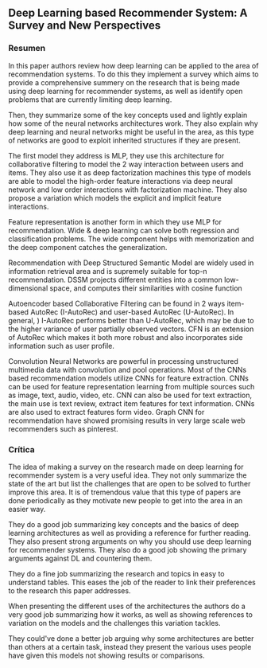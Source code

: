 ## Deep Learning based Recommender System: A Survey and New Perspectives

### Resumen
In this paper authors review how deep learning can be applied to the area of recommendation systems. To do this they implement a survey which aims to provide a comprehensive summery on the research that is being made using deep learning for recommender systems, as well as identify open problems that are currently limiting deep learning.

Then, they summarize some of the key concepts used and lightly explain how some of the neural networks architectures work. They also explain why deep learning and neural networks might be useful in the area, as this type of networks are good to exploit inherited structures if they are present.

The first model they address is MLP, they use this architecture for collaborative filtering to model the 2 way interaction between users and items. They also use it as deep factorization machines this type of models are able to model the high-order feature interactions via deep neural network and low order interactions with factorization machine. They also propose a variation which models the explicit and implicit feature interactions.

Feature representation is another form in which they use MLP for recommendation. Wide & deep learning can solve both regression and classification problems. The wide component helps with memorization and the deep component catches the generalization.    

Recommendation with Deep Structured Semantic Model are widely used in information retrieval area and is supremely suitable for top-n recommendation. DSSM projects different entities into a common low-dimensional space, and computes their similarities with cosine function

Autoencoder based Collaborative Filtering can be found in 2 ways item-based AutoRec (I-AutoRec) and user-based AutoRec (U-AutoRec). In general, ) I-AutoRec performs better than U-AutoRec, which may be due to the higher variance of user partially observed vectors. CFN is an extension of AutoRec which makes it both more robust and also incorporates side information such as user profile.

Convolution Neural Networks are powerful in processing unstructured multimedia data with convolution and pool operations. Most of the CNNs based recommendation models utilize CNNs for feature extraction. CNNs can be used for feature representation learning from multiple sources such as image, text, audio, video, etc. CNN can also be used for text extraction, the main use is text review, extract item features for text information. CNNs are also used to extract features form video. Graph CNN for recommendation have showed promising results in very large scale web recommenders such as pinterest.  
### Crítica

The idea of making a survey on the research made on deep learning for recommender system is a very useful idea. They not only summarize the state of the art but list the challenges that are open to be solved to further improve this area. It is of tremendous value that this type of papers are done periodically as they motivate new people to get into the area in an easier way.

They do a good job summarizing key concepts and the basics of deep learning architectures as well as providing a reference for further reading. They also present strong arguments on why you should use deep learning for recommender systems. They also do a good job showing the primary arguments against DL and countering them.

They do a fine job summarizing the research and topics in easy to understand tables. This eases the job of the reader to link their preferences to the research this paper addresses.

When presenting the different uses of the architectures the authors do a very good job summarizing how it works, as well as showing references to variation on the models and the challenges this variation tackles.

They could've done a better job arguing why some architectures are better than others at a certain task, instead they present the various uses people have given this models not showing results or comparisons.
